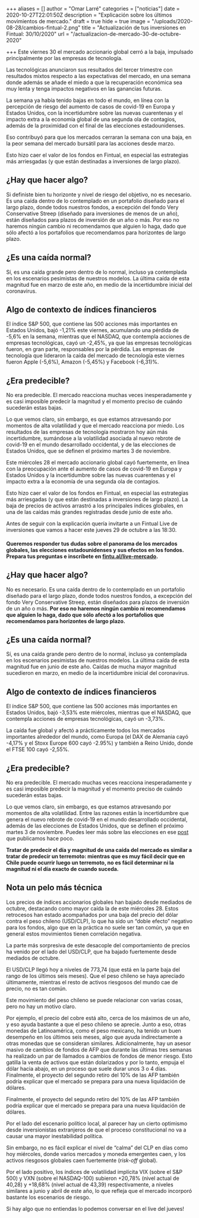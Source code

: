 +++
aliases = []
author = "Omar Larré"
categories = ["noticias"]
date = 2020-10-27T22:01:50Z
description = "Explicación sobre los últimos movimientos de mercado."
draft = true
hide = true
image = "/uploads/2020-08-28/cambios-fintual-2.png"
title = "Actualización de tus inversiones en Fintual: 30/10/2020"
url = "/actualizacion-de-mercado-30-de-octubre-2020"

+++
Este viernes 30 el mercado accionario global cerró a la baja, impulsado principalmente por las empresas de tecnología.

Las tecnológicas anunciaron sus resultados del tercer trimestre con resultados mixtos respecto a las expectativas del mercado, en una semana donde además se añade el miedo a que la recuperación económica sea muy lenta y tenga impactos negativos en las ganancias futuras.

La semana ya había tenido bajas en todo el mundo, en línea con la percepción de riesgo del aumento de casos de covid-19 en Europa y Estados Unidos, con la incertidumbre sobre las nuevas cuarentenas y el impacto extra a la economía global de una segunda ola de contagios, además de la proximidad con el final de las elecciones estadounidenses. 

Eso contribuyó para que los mercados cerraran la semana con una baja, en la peor semana del mercado bursátil para las acciones desde marzo.

Esto hizo caer el valor de los fondos en Fintual, en especial las estrategias más arriesgadas (y que están destinadas a inversiones de largo plazo).

## ¿Hay que hacer algo?

Si definiste bien tu horizonte y nivel de riesgo del objetivo, no es necesario. Es una caída dentro de lo contemplado en un portafolio diseñado para el largo plazo, donde todos nuestros fondos, a excepción del fondo Very Conservative Streep (diseñado para inversiones de menos de un año), están diseñados para plazos de inversión de un año o más. Por eso no haremos ningún cambio ni recomendamos que alguien lo haga, dado que sólo afectó a los portafolios que recomendamos para horizontes de largo plazo.

## ¿Es una caída normal?

Sí, es una caída grande pero dentro de lo normal, incluso ya contemplada en los escenarios pesimistas de nuestros modelos. La última caída de esta magnitud fue en marzo de este año, en medio de la incertidumbre inicial del coronavirus.

## Algo de contexto de índices financieros

El índice S&P 500, que contiene las 500 acciones más importantes en Estados Unidos, bajó -1,21% este viernes, acumulando una pérdida de -5,6% en la semana, mientras que el NASDAQ, que contempla acciones de empresas tecnológicas, cayó un -2,45%, ya que las empresas tecnológicas fueron, en gran parte, responsables por la pérdida. Las empresas de tecnología que lideraron la caída del mercado de tecnología este viernes fueron Apple (-5,6%), Amazon (-5,45%) y Facebook (-6,31)%.

## ¿Era predecible?

No era predecible. El mercado reacciona muchas veces inesperadamente y es casi imposible predecir la magnitud y el momento preciso de cuándo sucederán estas bajas.

Lo que vemos claro, sin embargo, es que estamos atravesando por momentos de alta volatilidad y que el mercado reacciona por miedo. Los resultados de las empresas de tecnología mostraron hoy aún más incertidumbre, sumándose a la volatilidad asociada al nuevo rebrote de covid-19 en el mundo desarrollado occidental, y de las elecciones de Estados Unidos, que se definen el próximo martes 3 de noviembre.

Este miércoles 28 el mercado accionario global cayó fuertemente, en línea con la preocupación ante el aumento de casos de covid-19 en Europa y Estados Unidos y la incertidumbre sobre las nuevas cuarentenas y el impacto extra a la economía de una segunda ola de contagios.

Esto hizo caer el valor de los fondos en Fintual, en especial las estrategias más arriesgadas (y que están destinadas a inversiones de largo plazo). La baja de precios de activos arrastró a los principales índices globales, en una de las caídas más grandes registradas desde junio de este año.

Antes de seguir con la explicación quería invitarte a un Fintual Live de inversiones que vamos a hacer este jueves 29 de octubre a las 18:30.

#### Queremos responder tus dudas sobre el panorama de los mercados globales, las elecciones estadounidenses y sus efectos en los fondos. Prepara tus preguntas e inscríbete en [fintu.al/live-mercado](https://fintu.al/live-mercado "fintu.al/live-mercado").

## ¿Hay que hacer algo?

No es necesario. Es una caída dentro de lo contemplado en un portafolio diseñado para el largo plazo, donde todos nuestros fondos, a excepción del fondo Very Conservative Streep, están diseñados para plazos de inversión de un año o más. **Por eso no haremos ningún cambio ni recomendamos que alguien lo haga, dado que sólo afectó a los portafolios que recomendamos para horizontes de largo plazo.**

## ¿Es una caída normal?

Sí, es una caída grande pero dentro de lo normal, incluso ya contemplada en los escenarios pesimistas de nuestros modelos. La última caída de esta magnitud fue en junio de este año. Caídas de mucha mayor magnitud sucedieron en marzo, en medio de la incertidumbre inicial del coronavirus.

## Algo de contexto de índices financieros

El índice S&P 500, que contiene las 500 acciones más importantes en Estados Unidos, bajó -3,53% este miércoles, mientras que el NASDAQ, que contempla acciones de empresas tecnológicas, cayó un -3,73%.

La caída fue global y afectó a prácticamente todos los mercados importantes alrededor del mundo, como Europa (el DAX de Alemania cayó -4,17% y el Stoxx Europe 600 cayó -2.95%) y también a Reino Unido, donde el FTSE 100 cayó -2,55%.

## ¿Era predecible?

No era predecible. El mercado muchas veces reacciona inesperadamente y es casi imposible predecir la magnitud y el momento preciso de cuándo sucederán estas bajas.

Lo que vemos claro, sin embargo, es que estamos atravesando por momentos de alta volatilidad. Entre las razones están la incertidumbre que genera el nuevo rebrote de covid-19 en el mundo desarrollado occidental, además de las elecciones de Estados Unidos, que se definen el próximo martes 3 de noviembre. Puedes leer más sobre las elecciones en ese [post](https://edu.fintual.cl/que-esperar-de-las-elecciones-en-estados-unidos/) que publicamos hace poco.

**Tratar de predecir el día y magnitud de una caída del mercado es similar a tratar de predecir un terremoto: mientras que es muy fácil decir que en Chile puede ocurrir luego un terremoto, no es fácil determinar ni la magnitud ni el día exacto de cuando suceda.**

## Nota un pelo más técnica

Los precios de índices accionarios globales han bajado desde mediados de octubre, destacando como mayor caída la de este miércoles 28. Estos retrocesos han estado acompañados por una baja del precio del dólar contra el peso chileno (USD/CLP), lo que ha sido un “doble efecto” negativo para los fondos, algo que en la práctica no suele ser tan común, ya que en general estos movimientos tienen correlación negativa.

La parte más sorpresiva de este desacople del comportamiento de precios ha venido por el lado del USD/CLP, que ha bajado fuertemente desde mediados de octubre.

El USD/CLP llegó hoy a niveles de 773,74 (que está en la parte baja del rango de los últimos seis meses). Que el peso chileno se haya apreciado últimamente, mientras el resto de activos riesgosos del mundo cae de precio, no es tan común.

Este movimiento del peso chileno se puede relacionar con varias cosas, pero no hay un motivo claro.

Por ejemplo, el precio del cobre está alto, cerca de los máximos de un año, y eso ayuda bastante a que el peso chileno se aprecie. Junto a eso, otras monedas de Latinoamérica, como el peso mexicano, ha tenido un buen desempeño en los últimos seis meses, algo que ayuda indirectamente a otras monedas que se consideran similares. Adicionalmente, hay un asesor masivo de cambios de fondos de AFP que durante las últimas tres semanas ha realizado un par de llamados a cambios de fondos de menor riesgo. Esto gatilla la venta de activos que están dolarizados y por lo tanto, empuja el dólar hacia abajo, en un proceso que suele durar unos 3 o 4 días. Finalmente, el proyecto del segundo retiro del 10% de las AFP también podría explicar que el mercado se prepara para una nueva liquidación de dólares.

Finalmente, el proyecto del segundo retiro del 10% de las AFP también podría explicar que el mercado se prepara para una nueva liquidación de dólares.

Por el lado del escenario político local, al parecer hay un cierto optimismo desde inversionistas extranjeros de que el proceso constitucional no va a causar una mayor inestabilidad política.

Sin embargo, no es fácil explicar el nivel de “calma” del CLP en días como hoy miércoles, donde varios mercados y moneda emergentes caen, y los activos riesgosos globales caen fuertemente (_risk-off_ global).

Por el lado positivo, los índices de volatilidad implícita VIX (sobre el S&P 500) y VXN (sobre el NASDAQ-100) subieron +20,78% (nivel actual de 40,28) y +18,68% (nivel actual de 43,39) respectivamente, a niveles similares a junio y abril de este año, lo que refleja que el mercado incorporó bastante los escenarios de riesgo.

Si hay algo que no entiendas lo podemos conversar en el live del jueves!